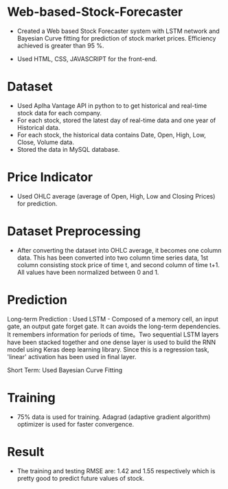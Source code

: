 # Web-based-Stock-Forecaster

- Created a Web based Stock Forecaster system with LSTM network and Bayesian Curve fitting for prediction of stock market prices. Efficiency achieved is greater than 95 %.

- Used HTML, CSS, JAVASCRIPT for the front-end.

# Dataset
- Used Aplha Vantage API in python  to to get historical and real-time stock data for each company.
- For each stock, stored the latest day of real-time data and one year of Historical data.
- For each stock, the historical data contains Date, Open, High, Low, Close, Volume data.
- Stored the data in MySQL database.

# Price Indicator
- Used OHLC average (average of Open, High, Low and Closing Prices) for prediction.

# Dataset Preprocessing
- After converting the dataset into OHLC average, it becomes one column data. This has been converted into two column time series data, 1st column consisting stock price of time t, and second column of time t+1. All values have been normalized between 0 and 1.

# Prediction
Long-term Prediction : Used LSTM - Composed of a memory cell, an input gate, an output gate forget gate. It can avoids
the long-term dependencies. It remembers information for periods of time。Two sequential LSTM layers have been stacked together and one dense layer is used to build the RNN model using Keras deep learning library. Since this is a regression task, 'linear' activation has been used in final layer.

Short Term: Used Bayesian Curve Fitting 

# Training
- 75% data is used for training. Adagrad (adaptive gradient algorithm) optimizer is used for faster convergence.

# Result
- The training and testing RMSE are: 1.42 and 1.55 respectively which is pretty good to predict future values of stock.
